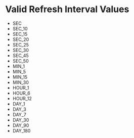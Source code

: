 # Valid Refresh Interval Values

- SEC
- SEC_10
- SEC_15
- SEC_20
- SEC_25
- SEC_30
- SEC_45
- SEC_50
- MIN_1
- MIN_5
- MIN_15
- MIN_30
- HOUR_1
- HOUR_6
- HOUR_12
- DAY_1
- DAY_3
- DAY_7
- DAY_30
- DAY_90
- DAY_180